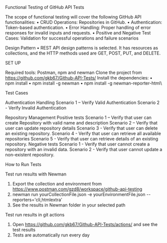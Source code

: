 Functional Testing of GitHub API Tests

The scope of functional testing will cover the following GitHub API functionalities:
•	CRUD Operations: Repositories in GitHub.
•	Authentication: Token-based authentication.
•	Error Handling: Proper handling of error responses for invalid inputs and requests.
•	Positive and Negative Test Cases: Validation for successful operations and failure scenarios

Design Pattern
•	REST API design patterns is selected. It has resources as collections, and the HTTP methods used are GET, POST, PUT, and DELETE.


SET UP

Required tools: Postman, npm and newman
Clone the project from https://github.com/gkb67/Github-API-Tests/
Install the dependencies:
•	npm install
•	npm install -g newman
•	npm install -g newman-reporter-html\

Test Cases

Authentication Handling
Scenario 1 – Verify Valid Authentication
Scenario 2 - Verify Invalid Authentication

Repository Management
Positive tests
Scenario 1 – Verify that user can create Repository with valid name and description
Scenario 2 – Verify that user can update repository details
Scenario 3 - Verify that user can delete an existing repository.
Scenario 4 - Verify that user can retrieve all available repositories
Scenario 5 - Verify that user can retrieve details of an existing repository.
Negative tests
Scenario 1 - Verify that user cannot create a repository with an invalid data.
Scenario 2 - Verify that user cannot update a non-existent repository.

How to Run Tests

Test run results with Newman
1.	Export the collection and environment from https://www.postman.com/gzd8/workspace/github-api-testing
2.	newman run yourCollectionFile.json -e yourEnvironmentFile.json --reporters='cli,htmlextra'
3.	See the results in Newman folder in your selected path

Test run results in git actions
1. Open https://github.com/gkb67/Github-API-Tests/actions/ and see the test results
2. Tests are automatically run every day
